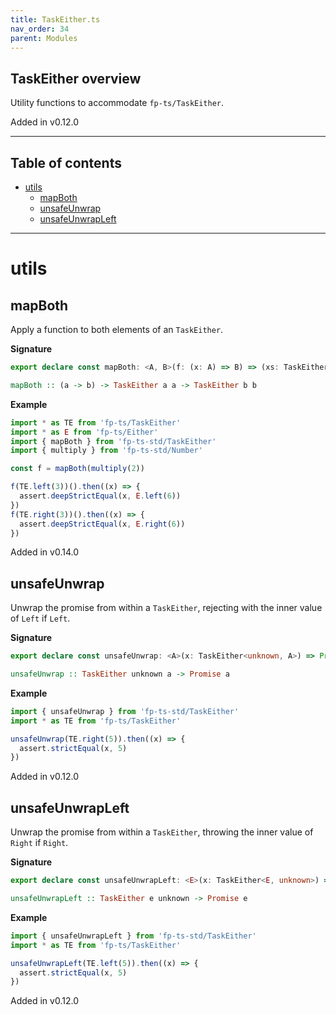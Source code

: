 ```yaml
---
title: TaskEither.ts
nav_order: 34
parent: Modules
---
```


## TaskEither overview

Utility functions to accommodate `fp-ts/TaskEither`.

Added in v0.12.0

---

<h2 class="text-delta">Table of contents</h2>

- [utils](#utils)
  - [mapBoth](#mapboth)
  - [unsafeUnwrap](#unsafeunwrap)
  - [unsafeUnwrapLeft](#unsafeunwrapleft)

---

# utils

## mapBoth

Apply a function to both elements of an `TaskEither`.

**Signature**

```ts
export declare const mapBoth: <A, B>(f: (x: A) => B) => (xs: TaskEither<A, A>) => TaskEither<B, B>
```

```hs
mapBoth :: (a -> b) -> TaskEither a a -> TaskEither b b
```

**Example**

```ts
import * as TE from 'fp-ts/TaskEither'
import * as E from 'fp-ts/Either'
import { mapBoth } from 'fp-ts-std/TaskEither'
import { multiply } from 'fp-ts-std/Number'

const f = mapBoth(multiply(2))

f(TE.left(3))().then((x) => {
  assert.deepStrictEqual(x, E.left(6))
})
f(TE.right(3))().then((x) => {
  assert.deepStrictEqual(x, E.right(6))
})
```

Added in v0.14.0

## unsafeUnwrap

Unwrap the promise from within a `TaskEither`, rejecting with the inner
value of `Left` if `Left`.

**Signature**

```ts
export declare const unsafeUnwrap: <A>(x: TaskEither<unknown, A>) => Promise<A>
```

```hs
unsafeUnwrap :: TaskEither unknown a -> Promise a
```

**Example**

```ts
import { unsafeUnwrap } from 'fp-ts-std/TaskEither'
import * as TE from 'fp-ts/TaskEither'

unsafeUnwrap(TE.right(5)).then((x) => {
  assert.strictEqual(x, 5)
})
```

Added in v0.12.0

## unsafeUnwrapLeft

Unwrap the promise from within a `TaskEither`, throwing the inner value of
`Right` if `Right`.

**Signature**

```ts
export declare const unsafeUnwrapLeft: <E>(x: TaskEither<E, unknown>) => Promise<E>
```

```hs
unsafeUnwrapLeft :: TaskEither e unknown -> Promise e
```

**Example**

```ts
import { unsafeUnwrapLeft } from 'fp-ts-std/TaskEither'
import * as TE from 'fp-ts/TaskEither'

unsafeUnwrapLeft(TE.left(5)).then((x) => {
  assert.strictEqual(x, 5)
})
```

Added in v0.12.0
